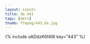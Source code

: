 ```yaml
--- 
layout: sieutv
title: de 443
tags: [detv]
thumb: ffmpeg/443_de.jpg
---
```

{% include oADdzK6f4W key="443" %} 
